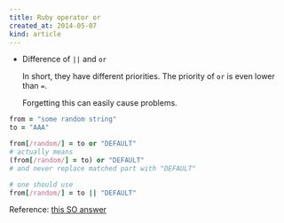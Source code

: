 ```yaml
---
title: Ruby operator or
created_at: 2014-05-07
kind: article
---
```


- Difference of `||` and `or`

    In short, they have different priorities.
    The priority of `or` is even lower than `=`.

    Forgetting this can easily cause problems.

~~~ ruby
from = "some random string"
to = "AAA"

from[/random/] = to or "DEFAULT"
# actually means
(from[/random/] = to) or "DEFAULT"
# and never replace matched part with "DEFAULT"

# one should use
from[/random/] = to || "DEFAULT"
~~~

Reference: [this SO answer](http://stackoverflow.com/a/21060235/327815)
